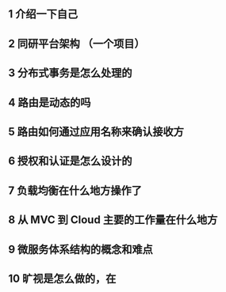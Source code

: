 

## 1 介绍一下自己

## 2 同研平台架构 （一个项目）

## 3 分布式事务是怎么处理的

## 4 路由是动态的吗

## 5 路由如何通过应用名称来确认接收方

## 6 授权和认证是怎么设计的

## 7 负载均衡在什么地方操作了

## 8 从 MVC 到 Cloud 主要的工作量在什么地方

## 9 微服务体系结构的概念和难点

## 10 旷视是怎么做的，在
